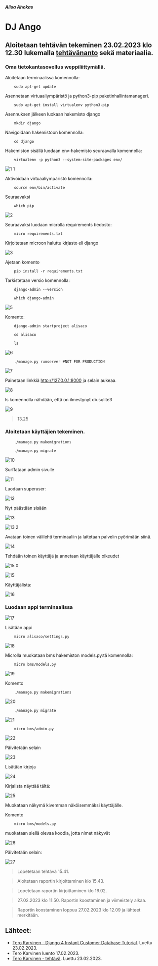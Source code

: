 
##### Alisa Ahokas

# DJ Ango													

## Aloitetaan tehtävän tekeminen 23.02.2023 klo 12.30 lukemalla [tehtävänanto](https://terokarvinen.com/2023/linux-palvelimet-2023-alkukevat/) sekä materiaalia.

### Oma tietokantasovellus weppiliittymällä.

Aloitetaan terminaalissa komennolla:

        sudo apt-get update

Asennetaan virtuaaliympäristö ja python3-pip paketinhallintamanageri.

        sudo apt-get install virtualenv python3-pip


Asennuksen jälkeen luokaan hakemisto django

        mkdir django

Navigoidaan hakemistoon komennolla:

        cd django

Hakemiston sisällä luodaan env-hakemisto seuraavalla komennolla:

        virtualenv -p python3 --system-site-packages env/
        

![1 1](https://user-images.githubusercontent.com/112398757/220926819-113abd63-5b6b-40b4-b7ca-6946b0619be6.JPG)



Aktivoidaan virtuaaliympäristö komennolla:

        source env/bin/activate

Seuraavaksi

        which pip


![2](https://user-images.githubusercontent.com/112398757/220926880-abed9436-e519-492e-a70f-ef162df5f9ab.JPG)



Seuraavaksi luodaan microlla requirements tiedosto:

        micro requirements.txt

Kirjoitetaan microon haluttu kirjasto eli django


![3](https://user-images.githubusercontent.com/112398757/220927046-a8cfb2a4-415a-4764-99f0-7638103886ee.JPG)



Ajetaan komento 

        pip install -r requirements.txt

Tarkistetaan versio komennolla:

        django-admin --version

        which django-admin


![5](https://user-images.githubusercontent.com/112398757/220927112-79443bb8-c7e9-4010-9de2-3005441b781f.JPG)



Komento:

        django-admin startproject alisaco

        cd alisaco

        ls


![6](https://user-images.githubusercontent.com/112398757/220927166-a0607642-d2b6-4338-b673-623d02078cbd.JPG)



        ./manage.py runserver #NOT FOR PRODUCTION


![7](https://user-images.githubusercontent.com/112398757/220927225-888dbde5-b1f8-41e2-b6ea-eff7ebf0e8a1.JPG)



Painetaan linkkiä http://127.0.0.1:8000 ja selain aukeaa.


![8](https://user-images.githubusercontent.com/112398757/220927437-28434b59-b58a-47f8-bd64-a32869017721.JPG)



ls komennolla nähdään, että on ilmestynyt db.sqlite3


![9](https://user-images.githubusercontent.com/112398757/220927565-0e149187-bdef-4b62-b971-9e74a8a6e37f.JPG)



> 13.25 

### Aloitetaan käyttäjien tekeminen.

        ./manage.py makemigrations

        ./manage.py migrate


![10](https://user-images.githubusercontent.com/112398757/220927679-54651708-84b7-49aa-b82b-ffa90d45b732.JPG)



Surffataan admin sivulle


![11](https://user-images.githubusercontent.com/112398757/220927748-49e04841-355e-4514-b3cb-37a50aa73694.JPG)



Luodaan superuser:


![12](https://user-images.githubusercontent.com/112398757/220927828-cccdd67d-a864-406f-b3df-7920e26f9827.JPG)



Nyt päästään sisään


![13](https://user-images.githubusercontent.com/112398757/220927910-c336f1c4-9945-464b-ab58-bb54ac87a6bf.JPG)


![13 2](https://user-images.githubusercontent.com/112398757/220927961-29368172-8363-43f9-9686-f8f0a59f0f2c.JPG)



Avataan toinen välilehti terminaaliin ja laitetaan palvelin pyörimään siinä.


![14](https://user-images.githubusercontent.com/112398757/220928058-62fbde05-583f-410e-81f3-b7cddafb1e92.JPG)



Tehdään toinen käyttäjä ja annetaan käyttäjälle oikeudet


![15 0](https://user-images.githubusercontent.com/112398757/220928131-d4ba4df3-b5f2-4a3f-b6c3-28f75d50e1a4.JPG)


![15](https://user-images.githubusercontent.com/112398757/220928204-291a94de-622a-4034-9117-ea93881f94cb.JPG)



Käyttäjälista:


![16](https://user-images.githubusercontent.com/112398757/220928256-6a602e99-9a1a-4196-b50a-800a4b815c1d.JPG)



### Luodaan appi terminaalissa


![17](https://user-images.githubusercontent.com/112398757/220928489-4dac3250-f0e6-447b-9b88-863f08101ae6.JPG)



Lisätään appi 

        micro alisaco/settings.py


![18](https://user-images.githubusercontent.com/112398757/220928563-cbd573cd-cec4-4741-9861-0d09b801a9b4.JPG)



Microlla muokataan bms hakemiston models.py:tä komennolla:

        micro bms/models.py


![19](https://user-images.githubusercontent.com/112398757/220928643-50dddefb-511a-437d-9778-2dac1ef7ade8.JPG)



Komento

        ./manage.py makemigrations


![20](https://user-images.githubusercontent.com/112398757/220928727-b290e215-894c-493a-ac5f-364bdb6d13b3.JPG)



        ./manage.py migrate


![21](https://user-images.githubusercontent.com/112398757/220928828-440f0a10-9c55-4d15-a3d6-71b6b4ec6f1a.JPG)



        micro bms/admin.py


![22](https://user-images.githubusercontent.com/112398757/220928900-372ab3d2-5e2f-4f26-9f71-9421265685ec.JPG)



Päivitetään selain


![23](https://user-images.githubusercontent.com/112398757/220928958-5714dda7-c67c-41e9-b90c-8e2338088c76.JPG)



Lisätään kirjoja


![24](https://user-images.githubusercontent.com/112398757/220929098-63a02cbe-6808-4261-8d52-ae99afdf32f0.JPG)



Kirjalista näyttää tältä:


![25](https://user-images.githubusercontent.com/112398757/220929164-c42defd2-f750-4dfc-a4fb-2343792d3991.JPG)



Muokataan näkymä kivemman näköisemmäksi käyttäjälle.

Komento

        micro bms/models.py

muokataan siellä olevaa koodia, jotta nimet näkyvät


![26](https://user-images.githubusercontent.com/112398757/220929230-9140de04-c290-4921-ad28-a64d5e8c59da.JPG)



Päivitetään selain:


![27](https://user-images.githubusercontent.com/112398757/220929305-55564d8d-afc0-454c-b346-4fc09611a40d.JPG)



> Lopetetaan tehtävä 15.41.

> Aloitetaan raportin kirjoittaminen klo 15.43.

> Lopetetaan raportin kirjoittaminen klo 16.02.


> 27.02.2023 klo 11.50. Raportin koostaminen ja viimeistely alkaa.

> Raportin koostaminen loppuu 27.02.2023 klo 12.09 ja lähteet merkitään.


## Lähteet:

- [Tero Karvinen - Django 4 Instant Customer Database Tutorial](https://terokarvinen.com/2022/django-instant-crm-tutorial/). Luettu 23.02.2023.
- Tero Karvinen luento 17.02.2023.
- [Tero Karvinen - tehtävä](https://terokarvinen.com/2023/linux-palvelimet-2023-alkukevat/). Luettu 23.02.2023.


